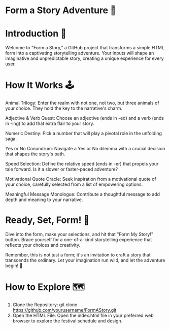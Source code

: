 # Form a Story Adventure 📜
# Introduction 🌌
Welcome to "Form a Story," a GitHub project that transforms a simple HTML form into a captivating storytelling adventure. Your inputs will shape an imaginative and unpredictable story, creating a unique experience for every user.

# How It Works 🕹️
Animal Trilogy: Enter the realm with not one, not two, but three animals of your choice. They hold the key to the narrative's charm.

Adjective & Verb Quest: Choose an adjective (ends in -ed) and a verb (ends in -ing) to add that extra flair to your story.

Numeric Destiny: Pick a number that will play a pivotal role in the unfolding saga.

Yes or No Conundrum: Navigate a Yes or No dilemma with a crucial decision that shapes the story's path.

Speed Selection: Define the relative speed (ends in -er) that propels your tale forward. Is it a slower or faster-paced adventure?

Motivational Quote Oracle: Seek inspiration from a motivational quote of your choice, carefully selected from a list of empowering options.

Meaningful Message Monologue: Contribute a thoughtful message to add depth and meaning to your narrative.

# Ready, Set, Form! 🚀
Dive into the form, make your selections, and hit that "Form My Story!" button. Brace yourself for a one-of-a-kind storytelling experience that reflects your choices and creativity.

Remember, this is not just a form; it's an invitation to craft a story that transcends the ordinary. Let your imagination run wild, and let the adventure begin! 🚀

# How to Explore 🗺️
1. Clone the Repository:
    git clone https://github.com/yourusername/FormAStory.git
2. Open the HTML File:
    Open the index.html file in your preferred web browser to explore the festival schedule and design.
